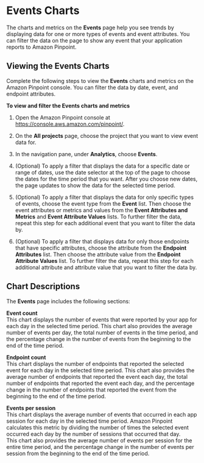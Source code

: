 # Events Charts<a name="analytics-events"></a>

The charts and metrics on the **Events** page help you see trends by displaying data for one or more types of events and event attributes\. You can filter the data on the page to show any event that your application reports to Amazon Pinpoint\.

## Viewing the Events Charts<a name="analytics-events-view"></a>

Complete the following steps to view the **Events** charts and metrics on the Amazon Pinpoint console\. You can filter the data by date, event, and endpoint attributes\.

**To view and filter the Events charts and metrics**

1. Open the Amazon Pinpoint console at [https://console\.aws\.amazon\.com/pinpoint/](https://console.aws.amazon.com/pinpoint/)\.

1. On the **All projects** page, choose the project that you want to view event data for\.

1. In the navigation pane, under **Analytics**, choose **Events**\.

1. \(Optional\) To apply a filter that displays the data for a specific date or range of dates, use the date selector at the top of the page to choose the dates for the time period that you want\. After you choose new dates, the page updates to show the data for the selected time period\.

1. \(Optional\) To apply a filter that displays the data for only specific types of events, choose the event type from the **Event** list\. Then choose the event attributes or metrics and values from the **Event Attributes and Metrics** and **Event Attribute Values** lists\. To further filter the data, repeat this step for each additional event that you want to filter the data by\.

1. \(Optional\) To apply a filter that displays data for only those endpoints that have specific attributes, choose the attribute from the **Endpoint Attributes** list\. Then choose the attribute value from the **Endpoint Attribute Values** list\. To further filter the data, repeat this step for each additional attribute and attribute value that you want to filter the data by\.

## Chart Descriptions<a name="analytics-events-description"></a>

The **Events** page includes the following sections:

**Event count**  
This chart displays the number of events that were reported by your app for each day in the selected time period\. This chart also provides the average number of events per day, the total number of events in the time period, and the percentage change in the number of events from the beginning to the end of the time period\.

**Endpoint count**  
This chart displays the number of endpoints that reported the selected event for each day in the selected time period\. This chart also provides the average number of endpoints that reported the event each day, the total number of endpoints that reported the event each day, and the percentage change in the number of endpoints that reported the event from the beginning to the end of the time period\.

**Events per session**  
This chart displays the average number of events that occurred in each app session for each day in the selected time period\. Amazon Pinpoint calculates this metric by dividing the number of times the selected event occurred each day by the number of sessions that occurred that day\.  
This chart also provides the average number of events per session for the entire time period, and the percentage change in the number of events per session from the beginning to the end of the time period\.